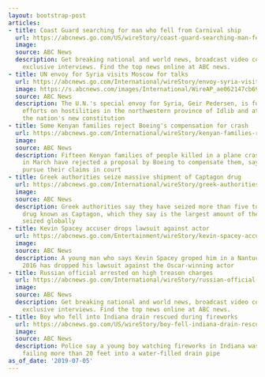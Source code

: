 ```yaml
---
layout: bootstrap-post
articles:
- title: Coast Guard searching for man who fell from Carnival ship
  url: https://abcnews.go.com/US/wireStory/coast-guard-searching-man-fell-carnival-ship-64148134
  image: 
  source: ABC News
  description: Get breaking national and world news, broadcast video coverage, and
    exclusive interviews. Find the top news online at ABC news.
- title: UN envoy for Syria visits Moscow for talks
  url: https://abcnews.go.com/International/wireStory/envoy-syria-visits-moscow-talks-64148076
  image: https://s.abcnews.com/images/International/WireAP_ae062147cb6945769a977147e693e0ac_16x9_992.jpg
  source: ABC News
  description: The U.N.'s special envoy for Syria, Geir Pedersen, is focusing his
    efforts on hostilities in the northwestern province of Idlib and attempts to draft
    the nation's new constitution
- title: Some Kenyan families reject Boeing's compensation for crash
  url: https://abcnews.go.com/International/wireStory/kenyan-families-reject-boeings-compensation-crash-64147948
  image: 
  source: ABC News
  description: Fifteen Kenyan families of people killed in a plane crash in Ethiopia
    in March have rejected a proposal by Boeing to compensate them, saying they will
    pursue their claims in court
- title: Greek authorities seize massive shipment of Captagon drug
  url: https://abcnews.go.com/International/wireStory/greek-authorities-seize-massive-shipment-captagon-drug-64147855
  image: 
  source: ABC News
  description: Greek authorities say they have seized more than five tons of the synthetic
    drug known as Captagon, which they say is the largest amount of the drug ever
    seized globally
- title: Kevin Spacey accuser drops lawsuit against actor
  url: https://abcnews.go.com/Entertainment/wireStory/kevin-spacey-accuser-drops-lawsuit-actor-64147696
  image: 
  source: ABC News
  description: A young man who says Kevin Spacey groped him in a Nantucket bar in
    2016 has dropped his lawsuit against the Oscar-winning actor
- title: Russian official arrested on high treason charges
  url: https://abcnews.go.com/International/wireStory/russian-official-arrested-high-treason-charges-64147692
  image: 
  source: ABC News
  description: Get breaking national and world news, broadcast video coverage, and
    exclusive interviews. Find the top news online at ABC news.
- title: Boy who fell into Indiana drain rescued during fireworks
  url: https://abcnews.go.com/US/wireStory/boy-fell-indiana-drain-rescued-fireworks-64147690
  image: 
  source: ABC News
  description: Police say a young boy watching fireworks in Indiana was rescued after
    failing more than 20 feet into a water-filled drain pipe
as_of_date: '2019-07-05'
---
```


